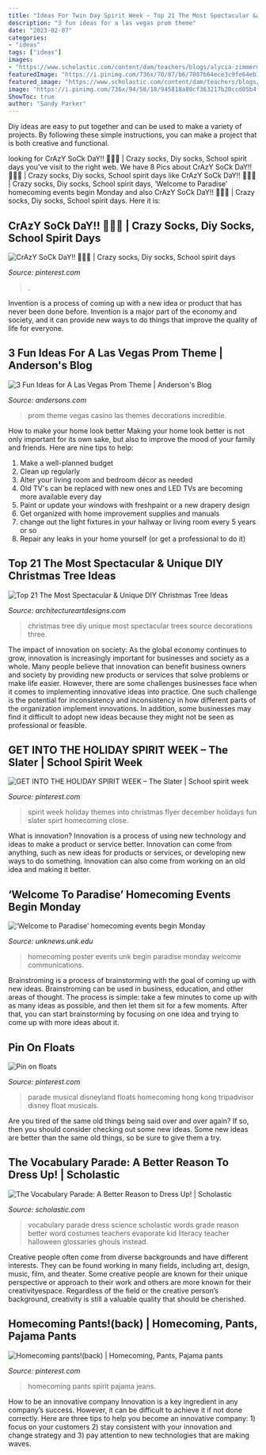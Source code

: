 ```yaml
---
title: "Ideas For Twin Day Spirit Week ~ Top 21 The Most Spectacular &amp; Unique Diy Christmas Tree Ideas"
description: "3 fun ideas for a las vegas prom theme"
date: "2023-02-07"
categories:
- "ideas"
tags: ["ideas"]
images:
- "https://www.scholastic.com/content/dam/teachers/blogs/alycia-zimmerman/migrated-files/vparade_chloe2.jpg"
featuredImage: "https://i.pinimg.com/736x/70/87/b6/7087b64ece3c9fe64eb16fecfd8c3e84.jpg"
featured_image: "https://www.scholastic.com/content/dam/teachers/blogs/alycia-zimmerman/migrated-files/vparade_chloe2.jpg"
image: "https://i.pinimg.com/736x/94/58/18/945818a80cf363217b20ccd05b4f9915--panther-homecoming.jpg"
ShowToc: true
author: "Sandy Parker"
---
```



Diy ideas are easy to put together and can be used to make a variety of projects. By following these simple instructions, you can make a project that is both creative and functional.

	

		
looking for CrAzY SoCk DaY!! 🧦🧦🧦 | Crazy socks, Diy socks, School spirit days you've visit to the right web. We have 8 Pics about CrAzY SoCk DaY!! 🧦🧦🧦 | Crazy socks, Diy socks, School spirit days like CrAzY SoCk DaY!! 🧦🧦🧦 | Crazy socks, Diy socks, School spirit days, ‘Welcome to Paradise’ homecoming events begin Monday and also CrAzY SoCk DaY!! 🧦🧦🧦 | Crazy socks, Diy socks, School spirit days. Here it is:
		
    
## CrAzY SoCk DaY!! 🧦🧦🧦 | Crazy Socks, Diy Socks, School Spirit Days

<img loading=lazy src="https://i.pinimg.com/736x/70/87/b6/7087b64ece3c9fe64eb16fecfd8c3e84.jpg" onerror="this.onerror=null;this.src='https://tse1.mm.bing.net/th?id=OIP.I8eQ48jHrPPeCJ2d5CLXPwHaJ3&amp;pid=15.1';" alt="CrAzY SoCk DaY!! 🧦🧦🧦 | Crazy socks, Diy socks, School spirit days">

_Source: pinterest.com_

>. 

	

Invention is a process of coming up with a new idea or product that has never been done before. Invention is a major part of the economy and society, and it can provide new ways to do things that improve the quality of life for everyone.

    
## 3 Fun Ideas For A Las Vegas Prom Theme | Anderson&#039;s Blog

<img loading=lazy src="https://www.andersons.com/blog/wp-content/uploads/2017/09/Casino-Theme-850x491.jpg" onerror="this.onerror=null;this.src='https://tse3.mm.bing.net/th?id=OIP.3dHT_6vxqbspodNw3d9NXwHaER&amp;pid=15.1';" alt="3 Fun Ideas for A Las Vegas Prom Theme | Anderson&#039;s Blog">

_Source: andersons.com_

>prom theme vegas casino las themes decorations incredible. 

	

How to make your home look better
Making your home look better is not only important for its own sake, but also to improve the mood of your family and friends. Here are nine tips to help: 
1. Make a well-planned budget
2. Clean up regularly
3. Alter your living room and bedroom décor as needed
4. Old TV's can be replaced with new ones and LED TVs are becoming more available every day 
5. Paint or update your windows with freshpaint or a new drapery design 
6. Get organized with home improvement supplies and manuals 
7. change out the light fixtures in your hallway or living room every 5 years or so 
8. Repair any leaks in your home yourself (or get a professional to do it) 

    
## Top 21 The Most Spectacular &amp; Unique DIY Christmas Tree Ideas

<img loading=lazy src="http://www.architectureartdesigns.com/wp-content/uploads/2014/11/936.jpg" onerror="this.onerror=null;this.src='https://tse3.mm.bing.net/th?id=OIP._62v30pxkuqnw8auAi3MyQHaMB&amp;pid=15.1';" alt="Top 21 The Most Spectacular &amp; Unique DIY Christmas Tree Ideas">

_Source: architectureartdesigns.com_

>christmas tree diy unique most spectacular trees source decorations three. 

	

The impact of innovation on society:
As the global economy continues to grow, innovation is increasingly important for businesses and society as a whole. Many people believe that innovation can benefit business owners and society by providing new products or services that solve problems or make life easier. However, there are some challenges businesses face when it comes to implementing innovative ideas into practice. One such challenge is the potential for inconsistency and inconsistency in how different parts of the organization implement innovations. In addition, some businesses may find it difficult to adopt new ideas because they might not be seen as professional or feasible.

    
## GET INTO THE HOLIDAY SPIRIT WEEK – The Slater | School Spirit Week

<img loading=lazy src="https://i.pinimg.com/736x/88/2b/88/882b882f6950029065ef63d1e1894c45.jpg" onerror="this.onerror=null;this.src='https://tse3.mm.bing.net/th?id=OIP.mIiRNaRNK0oSKINFtk6V5QHaJh&amp;pid=15.1';" alt="GET INTO THE HOLIDAY SPIRIT WEEK – The Slater | School spirit week">

_Source: pinterest.com_

>spirit week holiday themes into christmas flyer december holidays fun slater spirt homecoming close. 

	

What is innovation?
Innovation is a process of using new technology and ideas to make a product or service better. Innovation can come from anything, such as new ideas for products or services, or developing new ways to do something. Innovation can also come from working on an old idea and making it better.

    
## ‘Welcome To Paradise’ Homecoming Events Begin Monday

<img loading=lazy src="http://unknews.unk.edu/wp-content/uploads/2015/09/Homecoming-2015-Poster-web.jpg" onerror="this.onerror=null;this.src='https://tse4.mm.bing.net/th?id=OIP.D13rH2bur2aymOrjdmdtIgHaLc&amp;pid=15.1';" alt="‘Welcome to Paradise’ homecoming events begin Monday">

_Source: unknews.unk.edu_

>homecoming poster events unk begin paradise monday welcome communications. 

	

Brainstroming is a process of brainstorming with the goal of coming up with new ideas. Brainstroming can be used in business, education, and other areas of thought. The process is simple: take a few minutes to come up with as many ideas as possible, and then let them sit for a few moments. After that, you can start brainstorming by focusing on one idea and trying to come up with more ideas about it.

    
## Pin On Floats

<img loading=lazy src="https://i.pinimg.com/736x/c1/4f/f9/c14ff96cc608c7dac0a5e3fbb967cbaa--homecoming-floats-homecoming-parade.jpg" onerror="this.onerror=null;this.src='https://tse1.mm.bing.net/th?id=OIP.uRRZXSLnULXrcC2m-62BUQHaE7&amp;pid=15.1';" alt="Pin on floats">

_Source: pinterest.com_

>parade musical disneyland floats homecoming hong kong tripadvisor disney float musicals. 

	

Are you tired of the same old things being said over and over again? If so, then you should consider checking out some new ideas. Some new ideas are better than the same old things, so be sure to give them a try.

    
## The Vocabulary Parade: A Better Reason To Dress Up! | Scholastic

<img loading=lazy src="https://www.scholastic.com/content/dam/teachers/blogs/alycia-zimmerman/migrated-files/vparade_chloe2.jpg" onerror="this.onerror=null;this.src='https://tse4.mm.bing.net/th?id=OIP.1HI4E4BfJoll8L3hmakFZgHaOi&amp;pid=15.1';" alt="The Vocabulary Parade: A Better Reason to Dress Up! | Scholastic">

_Source: scholastic.com_

>vocabulary parade dress science scholastic words grade reason better word costumes teachers evaporate kid literacy teacher halloween glossaries ghouls instead. 

	

Creative people often come from diverse backgrounds and have different interests. They can be found working in many fields, including art, design, music, film, and theater. Some creative people are known for their unique perspective or approach to their work and others are more known for their creativityespace. Regardless of the field or the creative person’s background, creativity is still a valuable quality that should be cherished.

    
## Homecoming Pants!(back) | Homecoming, Pants, Pajama Pants

<img loading=lazy src="https://i.pinimg.com/736x/94/58/18/945818a80cf363217b20ccd05b4f9915--panther-homecoming.jpg" onerror="this.onerror=null;this.src='https://tse1.mm.bing.net/th?id=OIP._F3Xz04aptVcizyAw_0ipQDhEs&amp;pid=15.1';" alt="Homecoming pants!(back) | Homecoming, Pants, Pajama pants">

_Source: pinterest.com_

>homecoming pants spirit pajama jeans. 

	

How to be an innovative company
Innovation is a key ingredient in any company’s success. However, it can be difficult to achieve it if not done correctly. Here are three tips to help you become an innovative company: 1) focus on your customers 2) stay consistent with your innovation and change strategy and 3) pay attention to new technologies that are making waves.


